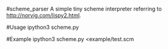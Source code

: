 #scheme_parser
A simple tiny scheme interpreter referring to http://norvig.com/lispy2.html.

#Usage
ipython3 scheme.py

#Example
ipython3 scheme.py <example/test.scm
